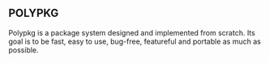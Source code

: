## POLYPKG

 Polypkg is a package system designed and implemented from scratch. Its goal is to be fast, easy to use, bug-free, featureful and portable as much as possible.
